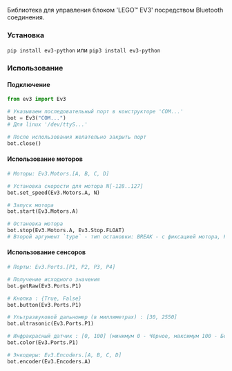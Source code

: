 Библиотека для управления блоком 'LEGO™ EV3' посредством Bluetooth соединения. 

### Установка

`pip install ev3-python`
или
`pip3 install ev3-python`

### Использование

#### Подключение
```python
from ev3 import Ev3

# Указываем последовательный порт в конструкторе 'COM...'
bot = Ev3("COM...")
# Для linux '/dev/ttyS...'

# После использования желательно закрыть порт
bot.close()
```

#### Использование моторов
```python
# Моторы: Ev3.Motors.[A, B, C, D]

# Установка скорости для мотора N[-128..127]
bot.set_speed(Ev3.Motors.A, N)

# Запуск мотора
bot.start(Ev3.Motors.A)

# Остановка мотора  
bot.stop(Ev3.Motors.A, Ev3.Stop.FLOAT)
# Второй аргумент `type` - тип остановки: BREAK - с фиксацией мотора, FLOAT - без
```
#### Использование сенсоров
```python
# Порты: Ev3.Ports.[P1, P2, P3, P4]

# Получение исходного значения
bot.getRaw(Ev3.Ports.P1)

# Кнопка : {True, False}
bot.button(Ev3.Ports.P1)

# Ультразвуковой дальномер (в миллиметрах) : [30, 2550]
bot.ultrasonic(Ev3.Ports.P1)

# Инфракрасный датчик : [0, 100] (минимум 0 - Чёрное, максимум 100 - Белое)
bot.color(Ev3.Ports.P1)

# Энкодеры: Ev3.Encoders.[A, B, C, D]
bot.encoder(Ev3.Encoders.A)
```